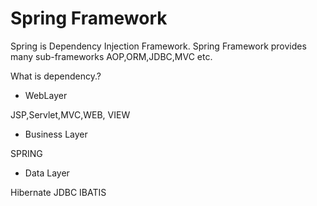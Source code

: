 # Spring Framework


Spring is Dependency Injection Framework.
Spring Framework provides many sub-frameworks AOP,ORM,JDBC,MVC etc.

What is dependency.?

* WebLayer

JSP,Servlet,MVC,WEB, VIEW

* Business Layer

SPRING 

* Data Layer

Hibernate
JDBC
IBATIS


